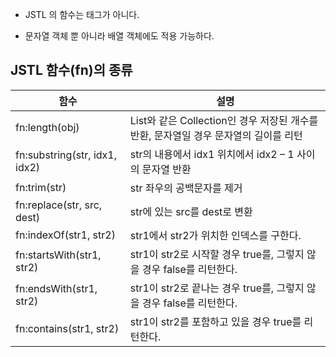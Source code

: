 

- JSTL 의 함수는 태그가 아니다.

- 문자열 객체 뿐 아니라 배열 객체에도 적용 가능하다. 

## JSTL 함수(fn)의 종류

|함수 |설명|
|------|--------------------------|
|fn:length(obj)|List와 같은 Collection인 경우 저장된 개수를 반환, 문자열일 경우 문자열의 길이를 리턴
|fn:substring(str, idx1, idx2) |str의 내용에서 idx1 위치에서 idx2 – 1 사이의 문자열 반환|
|fn:trim(str) |str 좌우의 공백문자를 제거|
|fn:replace(str, src, dest)| str에 있는 src를 dest로 변환|
|fn:indexOf(str1, str2) |str1에서 str2가 위치한 인덱스를 구한다.|
|fn:startsWith(str1, str2)|str1이 str2로 시작할 경우 true를, 그렇지 않을 경우 false를 리턴한다.|
|fn:endsWith(str1, str2)|str1이 str2로 끝나는 경우 true를, 그렇지 않을 경우 false를 리턴한다.|
|fn:contains(str1, str2) |str1이 str2를 포함하고 있을 경우 true를 리턴한다.|

